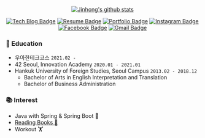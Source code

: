<div align=center>

[![Jinhong's github stats](https://github-readme-stats.vercel.app/api?username=xlffm3&theme=vue&hide=issues,contribs)](https://github.com/anuraghazra/github-readme-stats)
</div>
<div align=center>

[![Tech Blog Badge](http://img.shields.io/badge/-Tech%20Blog-181717?style=flat-square&logo=github&link=https://xlffm3.github.io)](https://xlffm3.github.io)
[![Resume Badge](http://img.shields.io/badge/-Resume-blueviolet?style=flat-square&logo=notion&link=https://www.notion.so/Jinhong-Park-d5ed848bced04634a408e69e5071e38a)](https://www.notion.so/Jinhong-Park-d5ed848bced04634a408e69e5071e38a)
[![Portfolio Badge](http://img.shields.io/badge/-Portfolio-6DB33F?style=flat-square&logoColor=white&logo=spring&link=https://xlffm3.github.io/portfolio/)](https://xlffm3.github.io/portfolio/)
[![Instagram Badge](https://img.shields.io/badge/-Instagram-E4405F?style=flat-square&logo=instagram&logoColor=white&link=https://www.instagram.com/hong___o/)](https://www.instagram.com/hong___o/)
[![Facebook Badge](https://img.shields.io/badge/Facebook-1877f2?style=flat-square&logo=facebook&logoColor=white&link=https://www.facebook.com/qkrwlsghd)](https://www.facebook.com/qkrwlsghd)
[![Gmail Badge](https://img.shields.io/badge/Gmail-EA4335?style=flat-square&logo=Gmail&logoColor=white&link=mailto:xlffm3@gmail.com)](mailto:xlffm3@gmail.com)
</div>

### 🏫 Education

* 우아한테크코스 ``2021.02 - ``
* 42 Seoul, Innovation Academy ``2020.01 - 2021.01``
* Hankuk University of Foreign Studies, Seoul Campus ``2013.02 - 2018.12``
  * Bachelor of Arts in English Interpretation and Translation
  * Bachelor of Business Administration

### 📚 Interest

* Java with Spring & Spring Boot 🌱
* [Reading Books 📖](https://xlffm3.github.io/books/)
* Workout 🏋️

